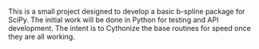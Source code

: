This is a small project designed to develop a basic b-spline package for
SciPy.  The initial work will be done in Python for testing and API
development. The intent is to Cythonize the base routines for speed once
they are all working.
